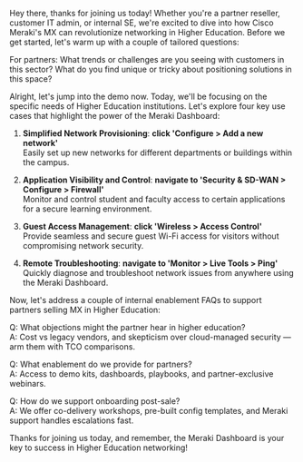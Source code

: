 Hey there, thanks for joining us today! Whether you're a partner reseller, customer IT admin, or internal SE, we're excited to dive into how Cisco Meraki's MX can revolutionize networking in Higher Education. Before we get started, let's warm up with a couple of tailored questions:

For partners: What trends or challenges are you seeing with customers in this sector? What do you find unique or tricky about positioning solutions in this space?

Alright, let's jump into the demo now. Today, we'll be focusing on the specific needs of Higher Education institutions. Let's explore four key use cases that highlight the power of the Meraki Dashboard:

1. **Simplified Network Provisioning**: **click 'Configure > Add a new network'**  
   Easily set up new networks for different departments or buildings within the campus.

2. **Application Visibility and Control**: **navigate to 'Security & SD-WAN > Configure > Firewall'**  
   Monitor and control student and faculty access to certain applications for a secure learning environment.

3. **Guest Access Management**: **click 'Wireless > Access Control'**  
   Provide seamless and secure guest Wi-Fi access for visitors without compromising network security.

4. **Remote Troubleshooting**: **navigate to 'Monitor > Live Tools > Ping'**  
   Quickly diagnose and troubleshoot network issues from anywhere using the Meraki Dashboard.

Now, let's address a couple of internal enablement FAQs to support partners selling MX in Higher Education:

Q: What objections might the partner hear in higher education?  
A: Cost vs legacy vendors, and skepticism over cloud-managed security — arm them with TCO comparisons.

Q: What enablement do we provide for partners?  
A: Access to demo kits, dashboards, playbooks, and partner-exclusive webinars.

Q: How do we support onboarding post-sale?  
A: We offer co-delivery workshops, pre-built config templates, and Meraki support handles escalations fast.

Thanks for joining us today, and remember, the Meraki Dashboard is your key to success in Higher Education networking!
